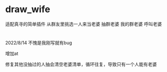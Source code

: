 # draw_wife
适配真寻的简单插件
从群友里挑选一人来当老婆
抽群老婆 我的群老婆 呼叫老婆
#
2022/8/14
不愧是我刚写就有bug

增加at

修复其他没抽过的人抽会清空老婆清单，循环往复，导致只有一个人能有老婆
